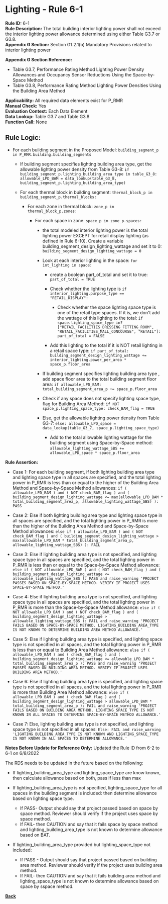 
# Lighting - Rule 6-1

**Rule ID:** 6-1  
**Rule Description:** The total building interior lighting power shall not exceed the interior lighting power allowance determined using either Table G3.7 or G3.8.  
**Appendix G Section:** Section G1.2.1(b) Mandatory Provisions related to interior lighting power

**Appendix G Section Reference:**  

- Table G3.7, Performance Rating Method Lighting Power Density Allowances and Occupancy Sensor Reductions Using the Space-by-Space Method
- Table G3.8, Performance Rating Method Lighting Power Densities Using the Building Area Method  

**Applicability:** All required data elements exist for P_RMR  
**Manual Check:** Yes  
**Evaluation Context:** Each Data Element  
**Data Lookup:** Table G3.7 and Table G3.8  
**Function Call:** None

## Rule Logic:

- For each building segment in the Proposed Model: `building_segment_p in P_RMR.building.building_segments`  

  - If building segment specifies lighting building area type, get the allowable lighting power density from Table G3-8: `if building_segment_p.lighting_building_area_type in table_G3_8: allowable_LPD_BAM = data_lookup(table_G3_8, building_segment_p.lighting_building_area_type)`  

  - For each thermal block in building segment: `thermal_block_p in building_segment_p.thermal_blocks:`  

    - For each zone in thermal block: `zone_p in thermal_block_p.zones:`  

      - For each space in zone: `space_p in zone_p.spaces:`  

        - the total modeled interior lighting power is the total lighting power EXCEPT for retail display lighting (as defined in Rule 6-10). Create a variable building_segment_design_lighting_wattage and set it to 0: `building_segment_design_lighting_wattage = 0`
       
        - Look at each interior lighting in the space: `for int_lighting in space:`
          
          - create a boolean part_of_total and set it to true: `part_of_total = TRUE`
          
          - Check whether the lighting type is `if interior_lighting.purpose_type == "RETAIL_DISPLAY":`
            - Check whether the space lighting space type is one of the retail type spaces.  If it is, we don't add the wattage of this lighting to the total: `if space.lighting_space_type in? ["RETAIL_FACILITIES_DRESSING_FITTING_ROOM", "RETAIL_FACILITIES_MALL_CONCOURSE", "RETAIL"]: part_of_total = FALSE`
         
          - Add this lighting to the total if it is NOT retail lighting in a retail space type: `if part_of_total: building_segment_design_lighting_wattage += interior_lighting.power_per_area * space_p.floor_area`

        - If building segment specifies lighting building area type , add space floor area to the total building segment floor area: `if allowable_LPD_BAM: total_building_segment_area_p += space_p.floor_area`  

        - Check if any space does not specify lighting space type, flag for Building Area Method: `if NOT space_p.lighting_space_type: check_BAM_flag = TRUE`  

        - Else, get the allowable lighting power density from Table G3-7: `else: allowable_LPD_space = data_lookup(table_G3_7, space_p.lighting_space_type)`  

          - Add to the total allowable lighting wattage for the building segment using Space-by-Space method: `allowable_lighting_wattage_SBS += allowable_LPD_space * space_p.floor_area`  

**Rule Assertion:**

- Case 1: For each building segment, if both lighting building area type and lighting space type in all spaces are specified, and the total lighting power in P_RMR is less than or equal to the higher of the Building Area Method and Space-by-Space Method allowances: `if ( allowable_LPD_BAM ) and ( NOT check_BAM_flag ) and ( building_segment_design_lighting_wattage <= max(allowable_LPD_BAM * total_building_segment_area_p, allowable_lighting_wattage_SBS) ): PASS`  

- Case 2: Else if both lighting building area type and lighting space type in all spaces are specified, and the total lighting power in P_RMR is more than the higher of the Building Area Method and Space-by-Space Method allowances: `else if ( allowable_LPD_BAM ) and ( NOT check_BAM_flag ) and ( building_segment_design_lighting_wattage > max(allowable_LPD_BAM * total_building_segment_area_p, allowable_lighting_wattage_SBS) ): FAIL`  

- Case 3: Else if lighting building area type is not specified, and lighting space type in all spaces are specified, and the total lighting power in P_RMR is less than or equal to the Space-by-Space Method allowance: `else if ( NOT allowable_LPD_BAM ) and ( NOT check_BAM_flag ) and ( building_segment_design_lighting_wattage <= allowable_lighting_wattage_SBS ): PASS and raise_warning 'PROJECT PASSES BASED ON SPACE-BY-SPACE METHOD. VERIFY IF PROJECT USES SPACE-BY-SPACE METHOD.'`  

- Case 4: Else if lighting building area type is not specified, and lighting space type in all spaces are specified, and the total lighting power in P_RMR is more than the Space-by-Space Method allowance: `else if ( NOT allowable_LPD_BAM ) and ( NOT check_BAM_flag ) and ( building_segment_design_lighting_wattage > allowable_lighting_wattage_SBS ): FAIL and raise_warning 'PROJECT FAILS BASED ON SPACE-BY-SPACE METHOD. LIGHTING_BUILDING_AREA_TYPE IS NOT KNOWN TO DETERMINE BUILDING AREA METHOD ALLOWANCE.'`  

- Case 5: Else if lighting building area type is specified, and lighting space type is not specified in all spaces, and the total lighting power in P_RMR is less than or equal to Building Area Method allowance: `else if ( allowable_LPD_BAM ) and ( check_BAM_flag ) and ( building_segment_design_lighting_wattage <= allowable_LPD_BAM * total_building_segment_area_p ): PASS and raise_warning 'PROJECT PASSES BASED ON BUILDING AREA METHOD. VERIFY IF PROJECT USES BUILDING AREA METHOD.'`  

- Case 6: Else if lighting building area type is specified, and lighting space type is not specified in all spaces, and the total lighting power in P_RMR is more than Building Area Method allowance: `else if ( allowable_LPD_BAM ) and ( check_BAM_flag ) and ( building_segment_design_lighting_wattage > allowable_LPD_BAM * total_building_segment_area_p ): FAIL and raise_warning 'PROJECT FAILS BASED ON BUILDING AREA METHOD. LIGHTING_SPACE_TYPE IS NOT KNOWN IN ALL SPACES TO DETERMINE SPACE-BY-SPACE METHOD ALLOWANCE.'`  

- Case 7: Else, lighting building area type is not specified, and lighting space type is not specified in all spaces: `Else: FAIL and raise_warning 'LIGHTING_BUILDING_AREA_TYPE IS NOT KNOWN AND LIGHTING_SPACE_TYPE IS NOT KNOWN IN ALL SPACES TO DETERMINE ALLOWANCE.'`  

**Notes Before Update for Reference Only:**
Updated the Rule ID from 6-2 to 6-1 on 6/8/2022

The RDS needs to be updated in the future based on the following:
- If lighting_building_area_type and lighting_space_type are know known, then calculate allowance based on both, pass if less than max  

- If lighting_building_area_type is not specified, lighting_space_type for all spaces in the building segment is included: then determine allowance based on lighting space type.  
    - If PASS- Output should say that project passed based on space by space method. Reviewer should verify if the project uses space by space method.  
    - If FAIL- then CAUTION and say that it fails space by space method and lighting_building_area_type is not known to determine allowance based on BAT.  

- If lighting_building_area_type provided but lighting_space_type not included:   
    - If PASS - Output should say that project passed based on building area method. Reviewer should verify if the project uses building area method.
    - If FAIL- then CAUTION and say that it fails building area method and lighting_space_type is not known to determine allowance based on space by sspace method.    

**[Back](../_toc.md)**
